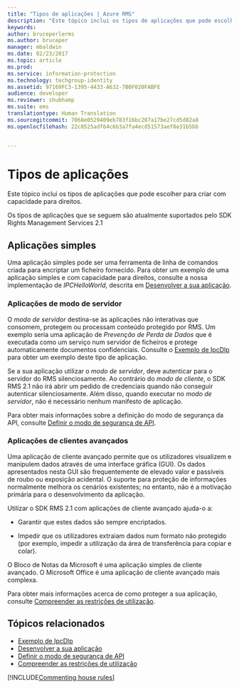 ```yaml
---
title: "Tipos de aplicações | Azure RMS"
description: "Este tópico inclui os tipos de aplicações que pode escolher para criar com capacidade para direitos."
keywords: 
author: bruceperlerms
ms.author: bruceper
manager: mbaldwin
ms.date: 02/23/2017
ms.topic: article
ms.prod: 
ms.service: information-protection
ms.technology: techgroup-identity
ms.assetid: 97169FC3-1395-4433-A632-7B0F020FABFE
audience: developer
ms.reviewer: shubhamp
ms.suite: ems
translationtype: Human Translation
ms.sourcegitcommit: 7068e0529409eb783f16bc207a17be27cd5d82a8
ms.openlocfilehash: 22c0525adf64c6b3a7fa4ecd51573aef8e31b5bb


---
```


# <a name="application-types"></a>Tipos de aplicações


Este tópico inclui os tipos de aplicações que pode escolher para criar com capacidade para direitos.

Os tipos de aplicações que se seguem são atualmente suportados pelo SDK Rights Management Services 2.1

## <a name="simple-applications"></a>Aplicações simples

Uma aplicação simples pode ser uma ferramenta de linha de comandos criada para encriptar um ficheiro fornecido. Para obter um exemplo de uma aplicação simples e com capacidade para direitos, consulte a nossa implementação de *IPCHelloWorld*, descrita em [Desenvolver a sua aplicação](developing-your-application.md).

### <a name="server-mode-applications"></a>Aplicações de modo de servidor

O *modo de servidor* destina-se às aplicações não interativas que consomem, protegem ou processam conteúdo protegido por RMS. Um exemplo seria uma aplicação de *Prevenção de Perda de Dados* que é executada como um serviço num servidor de ficheiros e protege automaticamente documentos confidenciais. Consulte o [Exemplo de IpcDlp](https://Code.MSDN.Microsoft.Com/IpcDlp-Sample-Application-d30bb99d) para obter um exemplo deste tipo de aplicação.

Se a sua aplicação utilizar o *modo de servidor*, deve autenticar para o servidor do RMS silenciosamente. Ao contrário do *modo de cliente*, o SDK RMS 2.1 não irá abrir um pedido de credenciais quando não conseguir autenticar silenciosamente. Além disso, quando executar no *modo de servidor*, não é necessário nenhum manifesto de aplicação.

Para obter mais informações sobre a definição do modo de segurança da API, consulte [Definir o modo de segurança de API](setting-the-api-security-mode-api-mode.md).

### <a name="rich-client-applications"></a>Aplicações de clientes avançados

Uma aplicação de cliente avançado permite que os utilizadores visualizem e manipulem dados através de uma interface gráfica (GUI). Os dados apresentados nesta GUI são frequentemente de elevado valor e passíveis de roubo ou exposição acidental. O suporte para proteção de informações normalmente melhora os cenários existentes; no entanto, não é a motivação primária para o desenvolvimento da aplicação.

Utilizar o SDK RMS 2.1 com aplicações de cliente avançado ajuda-o a:

-   Garantir que estes dados são sempre encriptados.

-   Impedir que os utilizadores extraiam dados num formato não protegido (por exemplo, impedir a utilização da área de transferência para copiar e colar).

O Bloco de Notas da Microsoft é uma aplicação simples de cliente avançado. O Microsoft Office é uma aplicação de cliente avançado mais complexa.

Para obter mais informações acerca de como proteger a sua aplicação, consulte [Compreender as restrições de utilização](understanding-usage-restrictions.md).

## <a name="related-topics"></a>Tópicos relacionados

- [Exemplo de IpcDlp](https://Code.MSDN.Microsoft.Com/IpcDlp-Sample-Application-d30bb99d)
- [Desenvolver a sua aplicação](developing-your-application.md)
- [Definir o modo de segurança de API](setting-the-api-security-mode-api-mode.md)
- [Compreender as restrições de utilização](understanding-usage-restrictions.md)

[!INCLUDE[Commenting house rules](../includes/houserules.md)]


<!--HONumber=Jan17_HO1-->


